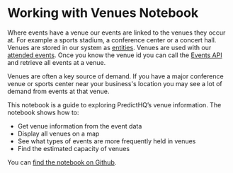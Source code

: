 # Working with Venues Notebook

Where events have a venue our events are linked to the venues they occur at. For example a sports stadium, a conference center or a concert hall. Venues are stored in our system as [entities](../../predicthq-data/entities.md). Venues are used with our [attended events](../../predicthq-data/event-categories/attendance-based-events.md). Once you know the venue id you can call the [Events API](../../../api/events/search-events.md) and retrieve all events at a venue.

Venues are often a key source of demand. If you have a major conference venue or sports center near your business's location you may see a lot of demand from events at that venue.

This notebook is a guide to exploring PredictHQ’s venue information. The notebook shows how to:

* Get venue information from the event data
* Display all venues on a map
* See what types of events are more frequently held in venues
* Find the estimated capacity of venues

You can [find the notebook on Github](https://github.com/predicthq/phq-data-science-docs/blob/master/venues/venues-example.ipynb).

